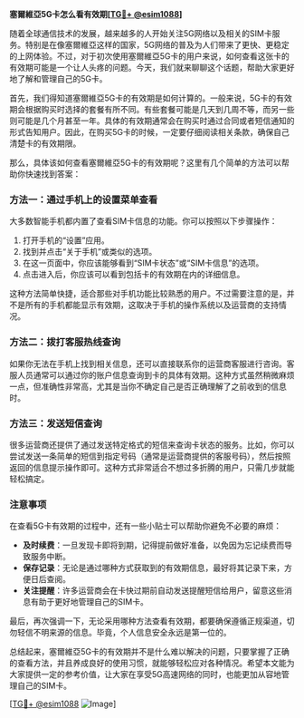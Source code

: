 **塞爾維亞5G卡怎么看有效期[[TG💪+ @esim1088](https://t.me/s/esim1088)]**

随着全球通信技术的发展，越来越多的人开始关注5G网络以及相关的SIM卡服务。特别是在像塞爾維亞这样的国家，5G网络的普及为人们带来了更快、更稳定的上网体验。不过，对于初次使用塞爾維亞5G卡的用户来说，如何查看这张卡的有效期可能是一个让人头疼的问题。今天，我们就来聊聊这个话题，帮助大家更好地了解和管理自己的5G卡。

首先，我们得知道塞爾維亞5G卡的有效期是如何计算的。一般来说，5G卡的有效期会根据购买时选择的套餐有所不同。有些套餐可能是几天到几周不等，而另一些则可能是几个月甚至一年。具体的有效期通常会在购买时通过合同或者短信通知的形式告知用户。因此，在购买5G卡的时候，一定要仔细阅读相关条款，确保自己清楚卡的有效期限。

那么，具体该如何查看塞爾維亞5G卡的有效期呢？这里有几个简单的方法可以帮助你快速找到答案：

### 方法一：通过手机上的设置菜单查看

大多数智能手机都内置了查看SIM卡信息的功能。你可以按照以下步骤操作：

1. 打开手机的“设置”应用。
2. 找到并点击“关于手机”或类似的选项。
3. 在这一页面中，你应该能够看到“SIM卡状态”或“SIM卡信息”的选项。
4. 点击进入后，你应该可以看到包括卡的有效期在内的详细信息。

这种方法简单快捷，适合那些对手机功能比较熟悉的用户。不过需要注意的是，并不是所有的手机都能显示有效期，这取决于手机的操作系统以及运营商的支持情况。

### 方法二：拨打客服热线查询

如果你无法在手机上找到相关信息，还可以直接联系你的运营商客服进行咨询。客服人员通常可以通过你的账户信息查询到卡的具体有效期。这种方式虽然稍微麻烦一点，但准确性非常高，尤其是当你不确定自己是否正确理解了之前收到的信息时。

### 方法三：发送短信查询

很多运营商还提供了通过发送特定格式的短信来查询卡状态的服务。比如，你可以尝试发送一条简单的短信到指定号码（通常是运营商提供的客服号码），然后按照返回的信息提示操作即可。这种方式非常适合不想过多折腾的用户，只需几步就能轻松搞定。

### 注意事项

在查看5G卡有效期的过程中，还有一些小贴士可以帮助你避免不必要的麻烦：

- **及时续费**：一旦发现卡即将到期，记得提前做好准备，以免因为忘记续费而导致服务中断。
- **保存记录**：无论是通过哪种方式获取到的有效期信息，最好将其记录下来，方便日后查阅。
- **关注提醒**：许多运营商会在卡快过期前自动发送提醒短信给用户，留意这些消息有助于更好地管理自己的SIM卡。

最后，再次强调一下，无论采用哪种方法查看有效期，都要确保遵循正规渠道，切勿轻信不明来源的信息。毕竟，个人信息安全永远是第一位的。

总结起来，塞爾維亞5G卡的有效期并不是什么难以解决的问题，只要掌握了正确的查看方法，并且养成良好的使用习惯，就能够轻松应对各种情况。希望本文能为大家提供一定的参考价值，让大家在享受5G高速网络的同时，也能更加从容地管理自己的SIM卡。

[[TG💪+ @esim1088](https://t.me/s/esim1088) ![Image](https://i.postimg.cc/4NQfJmqS/Snipaste-2025-05-13-00-14-12.png)]